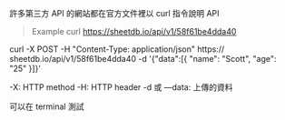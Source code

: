 許多第三方 API 的網站都在官方文件裡以 curl 指令說明 API

>Example
curl https://sheetdb.io/api/v1/58f61be4dda40

curl -X POST -H "Content-Type: application/json" https://
sheetdb.io/api/v1/58f61be4dda40 -d '{"data":[{ "name":
"Scott", "age": "25" }]}'

-X: HTTP method
-H: HTTP header
-d 或 —data: 上傳的資料

可以在 terminal 測試